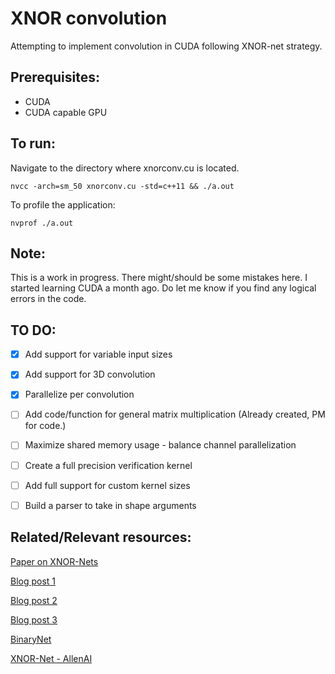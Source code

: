 # XNOR convolution
Attempting to implement convolution in CUDA following XNOR-net strategy.

##  Prerequisites:
  * CUDA
  * CUDA capable GPU
  
##  To run:
  Navigate to the directory where xnorconv.cu is located. 
  
  `nvcc -arch=sm_50 xnorconv.cu -std=c++11 && ./a.out`
  
  To profile the application:
  
  `nvprof ./a.out`
  
  
##  Note:
  This is a work in progress. There might/should be some mistakes here. I started learning CUDA a month ago. 
  Do let me know if you find any logical errors in the code.

##  TO DO:
  - [x] Add support for variable input sizes
  - [x] Add support for 3D convolution
  - [x] Parallelize per convolution
  - [ ] Add code/function for general matrix multiplication (Already created, PM for code.)
  - [ ] Maximize shared memory usage - balance channel parallelization
  - [ ] Create a full precision verification kernel
  - [ ] Add full support for custom kernel sizes
  - [ ] Build a parser to take in shape arguments


## Related/Relevant resources:

[Paper on XNOR-Nets](https://arxiv.org/abs/1603.05279)

[Blog post 1](https://software.intel.com/en-us/blogs/2017/09/21/art-em-week-2)

[Blog post 2](https://software.intel.com/en-us/blogs/2017/10/02/art-em-artistic-style-transfer-to-virtual-reality-week-4-update)

[Blog post 3](https://software.intel.com/en-us/blogs/2017/10/23/art-em-artistic-style-transfer-to-virtual-reality-week-7-update)

[BinaryNet](https://github.com/MatthieuCourbariaux/BinaryNet)

[XNOR-Net - AllenAI](https://github.com/allenai/XNOR-Net)
